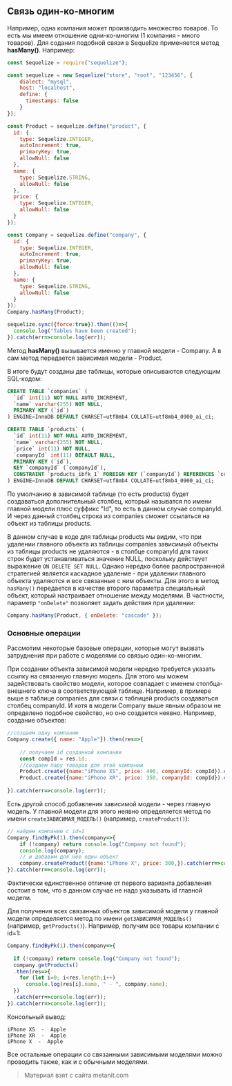 ## Связь один-ко-многим

Например, одна компания может производить множество товаров. То есть мы имеем отношение одни-ко-многим (1 компания - много товаров). Для содания подобной связи в Sequelize применяется метод **hasMany()**. Например:

```js
const Sequelize = require("sequelize");

const sequelize = new Sequelize("store", "root", "123456", {
    dialect: "mysql",
    host: "localhost",
    define: {
      timestamps: false
    }
});

const Product = sequelize.define("product", {
  id: {
    type: Sequelize.INTEGER,
    autoIncrement: true,
    primaryKey: true,
    allowNull: false
  },
  name: {
    type: Sequelize.STRING,
    allowNull: false
  },
  price: {
    type: Sequelize.INTEGER,
    allowNull: false
  }
});

const Company = sequelize.define("company", {
  id: {
    type: Sequelize.INTEGER,
    autoIncrement: true,
    primaryKey: true,
    allowNull: false
  },
  name: {
    type: Sequelize.STRING,
    allowNull: false
  }
});
Company.hasMany(Product);

sequelize.sync({force:true}).then(()=>{
  console.log("Tables have been created");
}).catch(err=>console.log(err));
```

Метод **hasMany()** вызывается именно у главной модели - Company. А в сам метод передается зависимая модели - Product.

В итоге будут созданы две таблицы, которые описываются следующим SQL-кодом:

```sql
CREATE TABLE `companies` (
  `id` int(11) NOT NULL AUTO_INCREMENT,
  `name` varchar(255) NOT NULL,
  PRIMARY KEY (`id`)
) ENGINE=InnoDB DEFAULT CHARSET=utf8mb4 COLLATE=utf8mb4_0900_ai_ci;

CREATE TABLE `products` (
  `id` int(11) NOT NULL AUTO_INCREMENT,
  `name` varchar(255) NOT NULL,
  `price` int(11) NOT NULL,
  `companyId` int(11) DEFAULT NULL,
  PRIMARY KEY (`id`),
  KEY `companyId` (`companyId`),
  CONSTRAINT `products_ibfk_1` FOREIGN KEY (`companyId`) REFERENCES `companies` (`id`) ON DELETE SET NULL ON UPDATE CASCADE
) ENGINE=InnoDB DEFAULT CHARSET=utf8mb4 COLLATE=utf8mb4_0900_ai_ci;
```

По умолчанию в зависимой таблице (то есть products) будет создаваться дополнительный столбец, который называтся по имени главной модели плюс суффикс "Id", то есть в данном случае companyId. И через данный столбец строка из companies сможет ссылаться на объект из таблицы products.

В данном случае в коде для таблицы products мы видим, что при удалении главного объекта из таблицы companies зависимый объекты из таблицы products не удаляются - в столбце companyId для таких строк будет устанавливаться значение NULL, поскольку действует выражение `ON DELETE SET NULL`. Однако нередко более распространнной стратегией является каскадное удаление - при удалении главного объекта удаляются и все связанные с ним объекты. Для этого в метод `hasMany()` передается в качестве второго параметра специальный объект, который настраивает отношение между моделями. В частности, параметр `"onDelete"` позволяет задать действия при удалении:

```js
Company.hasMany(Product, { onDelete: "cascade" });
```

### Основные операции

Рассмотим некоторые базовые операции, которые могут вызвать затруднения при работе с моделями со связью один-ко-многим.

При создании объекта зависимой модели нередко требуется указать ссылку на связанную главную модель. Для этого мы можем задействовать свойство модели, которое совпадает с именем столбца-внешнего ключа в соответствующей таблице. Например, в примере выше в таблице companies для связи с таблицей products создаваться столбец companyId. И хотя в модели Company выше явным образом не определено подобное свойство, но оно создается неявно. Например, создание объектов:

```js
//создаем одну компанию
Company.create({ name: "Apple"}).then(res=>{
    
    // получаем id созданной компании
    const compId = res.id;
    //создаем пару товаров для этой компании
    Product.create({name:"iPhone XS", price: 400, companyId: compId}).catch(err=>console.log(err));
    Product.create({name:"iPhone XR", price: 350, companyId: compId}).catch(err=>console.log(err));
    
}).catch(err=>console.log(err));
```

Есть другой способ добавления зависимой модели - через главную модель. У главной модели для этого неявно определяется метод по имени `createЗАВИСИМАЯ_МОДЕЛЬ()` (например, `createProduct()`):

```js
// найдем компанию с id=1
Company.findByPk(1).then(company=>{
    if (!company) return console.log("Company not found");
    console.log(company);
    // и добавим для нее один объект
    company.createProduct({name:"iPhone X", price: 300,}).catch(err=>console.log(err));
}).catch(err=>console.log(err));
```

Фактически единственное отличие от первого варианта добавления состоит в том, что в данном случае не надо указывать id главной модели.

Для получения всех связанных объектов зависимой модели у главной модели определяется метод по имени `getЗАВИСИМАЯ_МОДЕЛЬs()` (например, `getProducts()`). Например, получим все товары компании с id=1:

```js
Company.findByPk(1).then(company=>{
  
  if (!company) return console.log("Company not found");
  company.getProducts()
  .then(res=>{
    for (let i=0; i<res.length;i++)
      console.log(res[i].name, " - ", company.name);
  })
  .catch(err=>console.log(err));
}).catch(err=>console.log(err));
```

Консольный вывод:

```
iPhone XS  -  Apple
iPhone XR  -  Apple
iPhone X  -  Apple
```

Все остальные операции со связанными зависимыми моделями можно проводить также, как и с обычными моделями.


> Материал взят с сайта metanit.com
